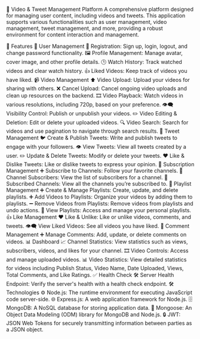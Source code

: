 🚀 Video & Tweet Management Platform
A comprehensive platform designed for managing user content, including videos and tweets. This application supports various functionalities such as user management, video management, tweet management, and more, providing a robust environment for content interaction and management.

🌟 Features
👤 User Management
🔐 Registration: Sign up, login, logout, and change password functionality.
🖼️ Profile Management: Manage avatar, cover image, and other profile details.
🕒 Watch History: Track watched videos and clear watch history.
👍 Liked Videos: Keep track of videos you have liked.
📹 Video Management
⬆️ Video Upload: Upload your videos for sharing with others.
❌ Cancel Upload: Cancel ongoing video uploads and clean up resources on the backend.
🎞️ Video Playback: Watch videos in various resolutions, including 720p, based on your preference.
👁️‍🗨️ Visibility Control: Publish or unpublish your videos.
✏️ Video Editing & Deletion: Edit or delete your uploaded videos.
🔍 Video Search: Search for videos and use pagination to navigate through search results.
📝 Tweet Management
🐦 Create & Publish Tweets: Write and publish tweets to engage with your followers.
👁️ View Tweets: View all tweets created by a user.
✏️ Update & Delete Tweets: Modify or delete your tweets.
❤️ Like & Dislike Tweets: Like or dislike tweets to express your opinion.
🔔 Subscription Management
➕ Subscribe to Channels: Follow your favorite channels.
👥 Channel Subscribers: View the list of subscribers for a channel.
📜 Subscribed Channels: View all the channels you’re subscribed to.
🎵 Playlist Management
➕ Create & Manage Playlists: Create, update, and delete playlists.
➕ Add Videos to Playlists: Organize your videos by adding them to playlists.
➖ Remove Videos from Playlists: Remove videos from playlists and undo actions.
📜 View Playlists: Access and manage your personal playlists.
👍 Like Management
❤️ Like & Unlike: Like or unlike videos, comments, and tweets.
👁️‍🗨️ View Liked Videos: See all videos you have liked.
💬 Comment Management
➕ Manage Comments: Add, update, or delete comments on videos.
📊 Dashboard
📈 Channel Statistics: View statistics such as views, subscribers, videos, and likes for your channel.
🎞️ Video Controls: Access and manage uploaded videos.
📊 Video Statistics: View detailed statistics for videos including Publish Status, Video Name, Date Uploaded, Views, Total Comments, and Like Ratings.
✅ Health Check
🛠️ Server Health Endpoint: Verify the server's health with a health check endpoint.
🛠️ Technologies
⚙️ Node.js: The runtime environment for executing JavaScript code server-side.
🌐 Express.js: A web application framework for Node.js.
🗄️ MongoDB: A NoSQL database for storing application data.
🔗 Mongoose: An Object Data Modeling (ODM) library for MongoDB and Node.js.
🔒 JWT: JSON Web Tokens for securely transmitting information between parties as a JSON object.
